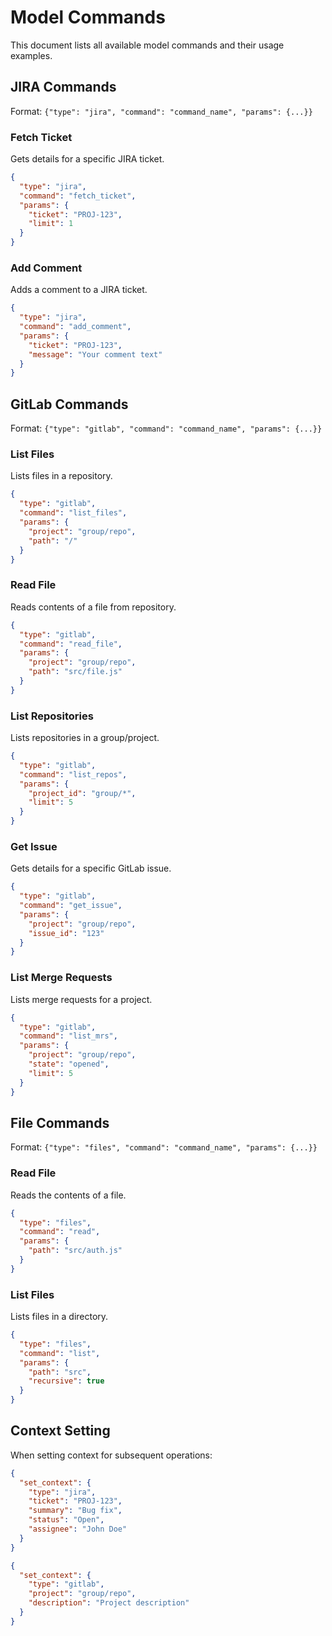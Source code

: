# Model Commands

This document lists all available model commands and their usage examples.

## JIRA Commands

Format: `{"type": "jira", "command": "command_name", "params": {...}}`

### Fetch Ticket
Gets details for a specific JIRA ticket.

```json
{
  "type": "jira",
  "command": "fetch_ticket",
  "params": {
    "ticket": "PROJ-123",
    "limit": 1
  }
}
```

### Add Comment
Adds a comment to a JIRA ticket.

```json
{
  "type": "jira",
  "command": "add_comment",
  "params": {
    "ticket": "PROJ-123",
    "message": "Your comment text"
  }
}
```

## GitLab Commands

Format: `{"type": "gitlab", "command": "command_name", "params": {...}}`

### List Files
Lists files in a repository.

```json
{
  "type": "gitlab",
  "command": "list_files",
  "params": {
    "project": "group/repo",
    "path": "/"
  }
}
```

### Read File
Reads contents of a file from repository.

```json
{
  "type": "gitlab",
  "command": "read_file",
  "params": {
    "project": "group/repo",
    "path": "src/file.js"
  }
}
```

### List Repositories
Lists repositories in a group/project.

```json
{
  "type": "gitlab",
  "command": "list_repos",
  "params": {
    "project_id": "group/*",
    "limit": 5
  }
}
```

### Get Issue
Gets details for a specific GitLab issue.

```json
{
  "type": "gitlab",
  "command": "get_issue",
  "params": {
    "project": "group/repo",
    "issue_id": "123"
  }
}
```

### List Merge Requests
Lists merge requests for a project.

```json
{
  "type": "gitlab",
  "command": "list_mrs",
  "params": {
    "project": "group/repo",
    "state": "opened",
    "limit": 5
  }
}
```

## File Commands

Format: `{"type": "files", "command": "command_name", "params": {...}}`

### Read File
Reads the contents of a file.

```json
{
  "type": "files",
  "command": "read",
  "params": {
    "path": "src/auth.js"
  }
}
```

### List Files
Lists files in a directory.

```json
{
  "type": "files",
  "command": "list",
  "params": {
    "path": "src",
    "recursive": true
  }
}
```

## Context Setting

When setting context for subsequent operations:

```json
{
  "set_context": {
    "type": "jira",
    "ticket": "PROJ-123",
    "summary": "Bug fix",
    "status": "Open",
    "assignee": "John Doe"
  }
}
```

```json
{
  "set_context": {
    "type": "gitlab",
    "project": "group/repo",
    "description": "Project description"
  }
}